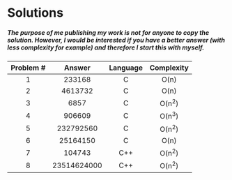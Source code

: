 # Solutions

##### The purpose of me publishing my work is not for anyone to copy the solution. However, I would be interested if you have a better answer (with less complexity for example) and therefore I start this with myself.

| Problem # | Answer      | Language | Complexity       |
|:---------:|:-----------:|:--------:|:----------------:|
| 1         | 233168      | C        | O(n)             |
| 2         | 4613732     | C        | O(n)             |
| 3         | 6857        | C        | O(n<sup>2</sup>) |
| 4         | 906609      | C        | O(n<sup>3</sup>) |
| 5         | 232792560   | C        | O(n<sup>2</sup>) |
| 6         | 25164150    | C        | O(n)             |
| 7         | 104743      | C++      | O(n<sup>2</sup>) |
| 8         | 23514624000 | C++      | O(n<sup>2</sup>) |